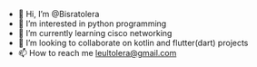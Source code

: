 - 👋 Hi, I’m @Bisratolera
- 👀 I’m interested in python programming
- 🌱 I’m currently learning cisco networking
- 💞️ I’m looking to collaborate on kotlin and flutter(dart) projects
- 📫 How to reach me leultolera@gmail.com

<!---
Bisratolera/Bisratolera is a ✨ special ✨ repository because its `README.md` (this file) appears on your GitHub profile.
You can click the Preview link to take a look at your changes.
--->
